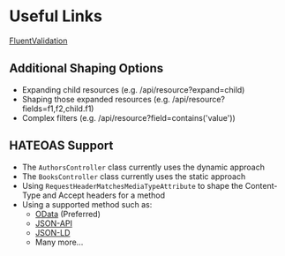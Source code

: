 # Useful Links

[FluentValidation](https://github.com/JeremySkinner/FluentValidation)

## Additional Shaping Options

* Expanding child resources (e.g. /api/resource?expand=child)
* Shaping those expanded resources (e.g. /api/resource?fields=f1,f2,child.f1)
* Complex filters (e.g. /api/resource?field=contains('value'))

## HATEOAS Support

* The `AuthorsController` class currently uses the dynamic approach
* The `BooksController` class currently uses the static approach
* Using `RequestHeaderMatchesMediaTypeAttribute` to shape the Content-Type and Accept headers for a method
* Using a supported method such as:
  * [OData](http://www.odata.org/) (Preferred)
  * [JSON-API](http://jsonapi.org/)
  * [JSON-LD](http://json-ld.org/)
  * Many more...
